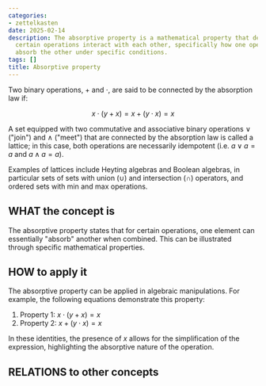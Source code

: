 ```yaml
---
categories:
- zettelkasten
date: 2025-02-14
description: The absorptive property is a mathematical property that describes how
  certain operations interact with each other, specifically how one operation can
  absorb the other under specific conditions.
tags: []
title: Absorptive property
---
```


Two binary operations, $+$ and $\cdot$, are said to be connected by the absorption law if:

$$x \cdot (y + x) = x + (y \cdot x) = x$$

A set equipped with two commutative and associative binary operations ∨ ("join") and ∧ ("meet") that are connected by the absorption law is called a lattice; in this case, both operations are necessarily idempotent (i.e. $a \lor a = a$ and $a \land a = a$).

Examples of lattices include Heyting algebras and Boolean algebras, in particular sets of sets with union ($\cup$) and intersection ($\cap$) operators, and ordered sets with min and max operations. 

## WHAT the concept is

The absorptive property states that for certain operations, one element can essentially "absorb" another when combined. This can be illustrated through specific mathematical properties.

## HOW to apply it

The absorptive property can be applied in algebraic manipulations. For example, the following equations demonstrate this property:

1. Property 1: $x \cdot (y + x) = x$
2. Property 2: $x + (y \cdot x) = x$

In these identities, the presence of $x$ allows for the simplification of the expression, highlighting the absorptive nature of the operation.

## RELATIONS to other concepts

